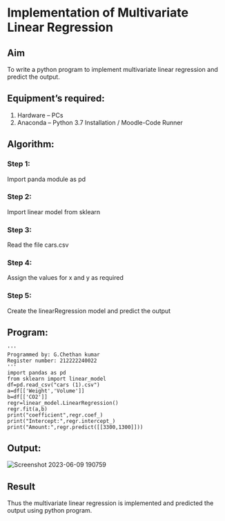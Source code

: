 # Implementation of Multivariate Linear Regression
## Aim
To write a python program to implement multivariate linear regression and predict the output.
## Equipment’s required:
1.	Hardware – PCs
2.	Anaconda – Python 3.7 Installation / Moodle-Code Runner
## Algorithm:
### Step 1:

Import panda module as pd
### Step 2:

Import linear model from sklearn
### Step 3:

Read the file cars.csv
### Step 4:

Assign the values for x and y as required
### Step 5:

Create the linearRegression model and predict the output
## Program:
```
'''
Programmed by: G.Chethan kumar
Register number: 212222240022
'''
import pandas as pd
from sklearn import linear_model
df=pd.read_csv("cars (1).csv")
a=df[['Weight','Volume']]
b=df[['CO2']]
regr=linear_model.LinearRegression()
regr.fit(a,b)
print("coefficient",regr.coef_)
print("Intercept:",regr.intercept_)
print("Amount:",regr.predict([[3300,1300]]))
```
## Output:

![Screenshot 2023-06-09 190759](https://github.com/Gchethankumar/Multivariate-Linear-Regression/assets/118348224/6618c304-fb2f-4813-8b8e-b8a6114bf2a8)

## Result
Thus the multivariate linear regression is implemented and predicted the output using python program.
